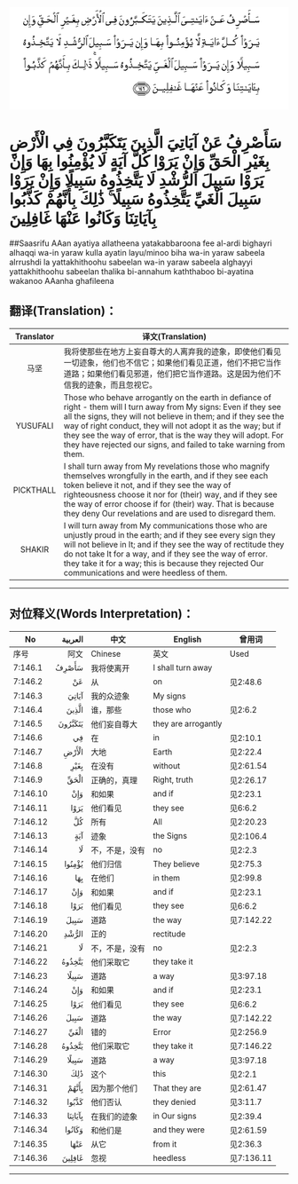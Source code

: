 ![007:146](images/007_146.gif)

# سَأَصْرِفُ عَنْ آيَاتِيَ الَّذِينَ يَتَكَبَّرُونَ فِي الْأَرْضِ بِغَيْرِ الْحَقِّ وَإِنْ يَرَوْا كُلَّ آيَةٍ لَا يُؤْمِنُوا بِهَا وَإِنْ يَرَوْا سَبِيلَ الرُّشْدِ لَا يَتَّخِذُوهُ سَبِيلًا وَإِنْ يَرَوْا سَبِيلَ الْغَيِّ يَتَّخِذُوهُ سَبِيلًا ۚ ذَٰلِكَ بِأَنَّهُمْ كَذَّبُوا بِآيَاتِنَا وَكَانُوا عَنْهَا غَافِلِينَ 

##Saasrifu AAan ayatiya allatheena yatakabbaroona fee al-ardi bighayri alhaqqi wa-in yaraw kulla ayatin layu/minoo biha wa-in yaraw sabeela alrrushdi la yattakhithoohu sabeelan wa-in yaraw sabeela alghayyi yattakhithoohu sabeelan thalika bi-annahum kaththaboo bi-ayatina wakanoo AAanha ghafileena 

## 翻译(Translation)：

| Translator | 译文(Translation)                                            |
| :--------: | ------------------------------------------------------------ |
|    马坚    | 我将使那些在地方上妄自尊大的人离弃我的迹象，即使他们看见一切迹象，他们也不信它；如果他们看见正道，他们不把它当作道路；如果他们看见邪道，他们把它当作道路。这是因为他们不信我的迹象，而且忽视它。 |
|  YUSUFALI  | Those who behave arrogantly on the earth in defiance of right - them will I turn away from My signs: Even if they see all the signs, they will not believe in them; and if they see the way of right conduct, they will not adopt it as the way; but if they see the way of error, that is the way they will adopt. For they have rejected our signs, and failed to take warning from them. |
| PICKTHALL  | I shall turn away from My revelations those who magnify themselves wrongfully in the earth, and if they see each token believe it not, and if they see the way of righteousness choose it nor for (their) way, and if they see the way of error choose if for (their) way. That is because they deny Our revelations and are used to disregard them. |
|   SHAKIR   | I will turn away from My communications those who are unjustly proud in the earth; and if they see every sign they will not believe in It; and if they see the way of rectitude they do not take It for a way, and if they see the way of error. they take it for a way; this is because they rejected Our communications and were heedless of them. |

---

## 对位释义(Words Interpretation)：

| No   | العربية | 中文    | English | 曾用词 |
| ---- | ------: | ------- | ------- | ------ |
| 序号 |    阿文 | Chinese | 英文    | Used   |
| 7:146.1  | سَأَصْرِفُ   | 我将使离开     | I shall turn away   |            |
| 7:146.2  | عَنْ      | 从             | on                  | 见2:48.6   |
| 7:146.3  | آيَاتِيَ   | 我的众迹象     | My signs            |            |
| 7:146.4  | الَّذِينَ   | 谁，那些       | those who           | 见2:6.2    |
| 7:146.5  | يَتَكَبَّرُونَ | 他们妄自尊大   | they are arrogantly |            |
| 7:146.6  | فِي      | 在             | in                  | 见2:10.1   |
| 7:146.7  | الْأَرْضِ   | 大地           | Earth               | 见2:22.4   |
| 7:146.8  | بِغَيْرِ    | 在没有         | without             | 见2:61.54  |
| 7:146.9  | الْحَقِّ    | 正确的，真理   | Right, truth        | 见2:26.17  |
| 7:146.10 | وَإِنْ     | 和如果         | and if              | 见2:23.1   |
| 7:146.11 | يَرَوْا    | 他们看见       | they see            | 见6:6.2    |
| 7:146.12 | كُلَّ      | 所有           | All                 | 见2:20.23  |
| 7:146.13 | آيَةٍ     | 迹象           | the Signs           | 见2:106.4  |
| 7:146.14 | لَا      | 不，不是，没有 | no                  | 见2:2.3    |
| 7:146.15 | يُؤْمِنُوا  | 他们归信       | They believe        | 见2:75.3   |
| 7:146.16 | بِهَا     | 在他们         | in them             | 见2:99.8   |
| 7:146.17 | وَإِنْ     | 和如果         | and if              | 见2:23.1   |
| 7:146.18 | يَرَوْا    | 他们看见       | they see            | 见6:6.2    |
| 7:146.19 | سَبِيلَ    | 道路           | the way             | 见7:142.22 |
| 7:146.20 | الرُّشْدِ   | 正的           | rectitude           |            |
| 7:146.21 | لَا      | 不，不是，没有 | no                  | 见2:2.3    |
| 7:146.22 | يَتَّخِذُوهُ  | 他们采取它     | they take it        |            |
| 7:146.23 | سَبِيلًا   | 道路           | a way               | 见3:97.18  |
| 7:146.24 | وَإِنْ     | 和如果         | and if              | 见2:23.1   |
| 7:146.25 | يَرَوْا    | 他们看见       | they see            | 见6:6.2    |
| 7:146.26 | سَبِيلَ    | 道路           | the way             | 见7:142.22 |
| 7:146.27 | الْغَيِّ    | 错的           | Error               | 见2:256.9  |
| 7:146.28 | يَتَّخِذُوهُ  | 他们采取它     | they take it        | 见7:146.22 |
| 7:146.29 | سَبِيلًا   | 道路           | a way               | 见3:97.18  |
| 7:146.30 | ذَٰلِكَ     | 这个           | this                | 见2:2.1    |
| 7:146.31 | بِأَنَّهُمْ   | 因为那个他们   | That they are       | 见2:61.47  |
| 7:146.32 | كَذَّبُوا   | 他们否认       | they denied         | 见3:11.7   |
| 7:146.33 | بِآيَاتِنَا | 在我们的迹象   | in Our signs        | 见2:39.4   |
| 7:146.34 | وَكَانُوا  | 和他们是       | and they were       | 见2:61.59  |
| 7:146.35 | عَنْهَا    | 从它           | from it             | 见2:36.3   |
| 7:146.36 | غَافِلِينَ  | 忽视           | heedless            | 见7:136.11 |

---